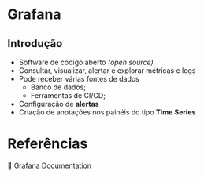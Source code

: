 # Grafana
## Introdução
- Software de código aberto _(open source)_
- Consultar, visualizar, alertar e explorar métricas e logs
- Pode receber várias fontes de dados
    - Banco de dados;
    - Ferramentas de CI/CD;
- Configuração de **alertas**
- Criação de anotações nos painéis do tipo **Time Series**

# Referências
:pushpin: [Grafana Documentation](https://grafana.com/docs/grafana/latest/)